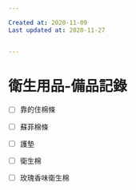 ```yaml
---

Created at: 2020-11-09
Last updated at: 2020-11-27


---
```


# 衛生用品-備品記錄


* [ ] 靠的住棉條
* [ ] 蘇菲棉條
* [ ] 護墊
* [ ] 衛生棉
* [ ] 玫瑰香味衛生棉

